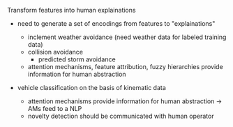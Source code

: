Transform features into human explainations
 - need to generate a set of encodings from features to "explainations"
    - inclement weather avoidance (need weather data for labeled training data)
    - collision avoidance 
        - predicted storm avoidance
    - attention mechanisms, feature attribution, fuzzy hierarchies provide information for human abstraction
 
 - vehicle classification on the basis of kinematic data
    - attention mechanisms provide information for human abstraction
        -> AMs feed to a NLP
    - novelty detection should be communicated with human operator
